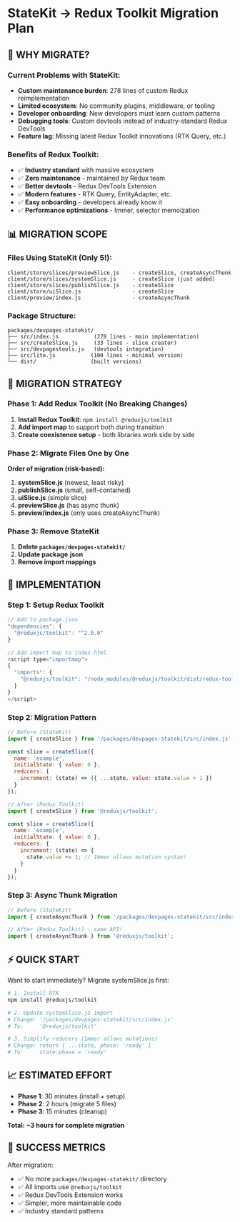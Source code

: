 # StateKit → Redux Toolkit Migration Plan

## 🎯 WHY MIGRATE?

### Current Problems with StateKit:
- **Custom maintenance burden**: 278 lines of custom Redux reimplementation
- **Limited ecosystem**: No community plugins, middleware, or tooling
- **Developer onboarding**: New developers must learn custom patterns
- **Debugging tools**: Custom devtools instead of industry-standard Redux DevTools
- **Feature lag**: Missing latest Redux Toolkit innovations (RTK Query, etc.)

### Benefits of Redux Toolkit:
- ✅ **Industry standard** with massive ecosystem
- ✅ **Zero maintenance** - maintained by Redux team
- ✅ **Better devtools** - Redux DevTools Extension
- ✅ **Modern features** - RTK Query, EntityAdapter, etc.
- ✅ **Easy onboarding** - developers already know it
- ✅ **Performance optimizations** - Immer, selector memoization

## 📊 MIGRATION SCOPE

### Files Using StateKit (Only 5!):
```
client/store/slices/previewSlice.js    - createSlice, createAsyncThunk
client/store/slices/systemSlice.js     - createSlice (just added)
client/store/slices/publishSlice.js    - createSlice
client/store/uiSlice.js                - createSlice
client/preview/index.js                - createAsyncThunk
```

### Package Structure:
```
packages/devpages-statekit/
├── src/index.js           (278 lines - main implementation)
├── src/createSlice.js     (33 lines - slice creator)
├── src/devpagestools.js   (devtools integration)
├── src/lite.js           (100 lines - minimal version)
└── dist/                 (built versions)
```

## 🚀 MIGRATION STRATEGY

### Phase 1: Add Redux Toolkit (No Breaking Changes)
1. **Install Redux Toolkit**: `npm install @reduxjs/toolkit`
2. **Add import map** to support both during transition
3. **Create coexistence setup** - both libraries work side by side

### Phase 2: Migrate Files One by One
**Order of migration (risk-based):**

1. **systemSlice.js** (newest, least risky)
2. **publishSlice.js** (small, self-contained)
3. **uiSlice.js** (simple slice)
4. **previewSlice.js** (has async thunk)
5. **preview/index.js** (only uses createAsyncThunk)

### Phase 3: Remove StateKit
1. **Delete `packages/devpages-statekit/`**
2. **Update package.json**
3. **Remove import mappings**

## 🔧 IMPLEMENTATION

### Step 1: Setup Redux Toolkit
```javascript
// Add to package.json
"dependencies": {
  "@reduxjs/toolkit": "^2.0.0"
}

// Add import map to index.html
<script type="importmap">
{
  "imports": {
    "@reduxjs/toolkit": "/node_modules/@reduxjs/toolkit/dist/redux-toolkit.esm.js"
  }
}
</script>
```

### Step 2: Migration Pattern
```javascript
// Before (StateKit)
import { createSlice } from '/packages/devpages-statekit/src/index.js';

const slice = createSlice({
  name: 'example',
  initialState: { value: 0 },
  reducers: {
    increment: (state) => ({ ...state, value: state.value + 1 })
  }
});

// After (Redux Toolkit)
import { createSlice } from '@reduxjs/toolkit';

const slice = createSlice({
  name: 'example',
  initialState: { value: 0 },
  reducers: {
    increment: (state) => {
      state.value += 1; // Immer allows mutation syntax!
    }
  }
});
```

### Step 3: Async Thunk Migration
```javascript
// Before (StateKit)
import { createAsyncThunk } from '/packages/devpages-statekit/src/index.js';

// After (Redux Toolkit) - same API!
import { createAsyncThunk } from '@reduxjs/toolkit';
```

## ⚡ QUICK START

Want to start immediately? Migrate systemSlice.js first:

```bash
# 1. Install RTK
npm install @reduxjs/toolkit

# 2. Update systemSlice.js import
# Change: '/packages/devpages-statekit/src/index.js'
# To:     '@reduxjs/toolkit'

# 3. Simplify reducers (Immer allows mutations)
# Change: return { ...state, phase: 'ready' }
# To:     state.phase = 'ready'
```

## 📈 ESTIMATED EFFORT

- **Phase 1**: 30 minutes (install + setup)
- **Phase 2**: 2 hours (migrate 5 files)
- **Phase 3**: 15 minutes (cleanup)

**Total: ~3 hours for complete migration**

## 🎯 SUCCESS METRICS

After migration:
- ✅ No more `packages/devpages-statekit/` directory
- ✅ All imports use `@reduxjs/toolkit`
- ✅ Redux DevTools Extension works
- ✅ Simpler, more maintainable code
- ✅ Industry standard patterns